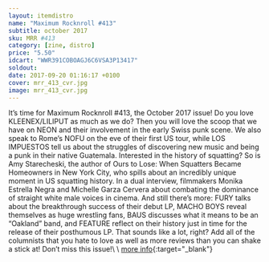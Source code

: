 ```yaml
---
layout: itemdistro
name: "Maximum Rocknroll #413"
subtitle: october 2017
sku: MRR #413
category: [zine, distro]
price: "5.50"
idcart: "WWR391COBOAGJ6C6VSA3P13417"
soldout:
date: 2017-09-20 01:16:17 +0100
cover: mrr_413_cvr.jpg
image: mrr_413_cvr.jpg
---
```


It’s time for Maximum Rocknroll #413, the October 2017 issue! Do you love KLEENEX/LILIPUT as much as we do? Then you will love the scoop that we have on NEON and their involvement in the early Swiss punk scene. We also speak to Rome’s NOFU on the eve of their first US tour, while LOS IMPUESTOS tell us about the struggles of discovering new music and being a punk in their native Guatemala. Interested in the history of squatting? So is Amy Starecheski, the author of Ours to Lose: When Squatters Became Homeowners in New York City, who spills about an incredibly unique moment in US squatting history. In a dual interview, filmmakers Monika Estrella Negra and Michelle Garza Cervera about combating the dominance of straight white male voices in cinema. And still there’s more: FURY talks about the breakthrough success of their debut LP, MACHO BOYS reveal themselves as huge wrestling fans, BAUS discusses what it means to be an “Oakland” band, and FEATURE reflect on their history just in time for the release of their posthumous LP. That sounds like a lot, right? Add all of the columnists that you hate to love as well as more reviews than you can shake a stick at! Don’t miss this issue!\\
\\
[more info](http://www.maximumrocknroll.com){:target="_blank"}